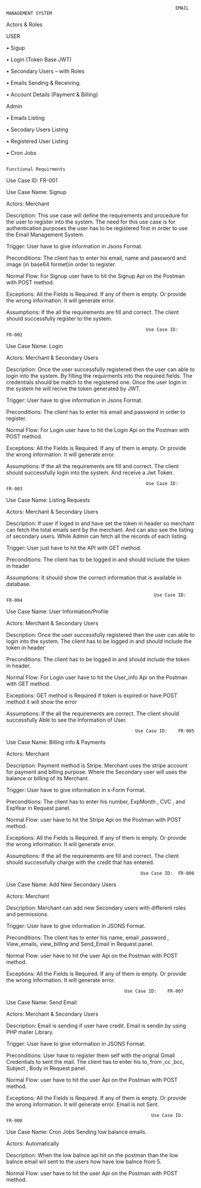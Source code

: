                                                                    EMAIL MANAGEMENT SYSTEM

Actors & Roles

USER 

•	Sigup

•	Login (Token Base JWT)

•	Secondary Users – with Roles

•	Emails Sending & Receiving.

•	Account Details (Payment & Billing)

Admin

•	Emails Listing

•	Secodary Users Listing

•	Registered User Listing

•	Cron Jobs


                                                                      Functional Requirments


Use Case ID:	FR-001


Use Case Name:	Signup

Actors:	 Merchant

Description:	This use case will define the requirements and procedure for the user to register into the system. The need for this use case is for authentication purposes the user has to be registered first in order to use the Email Management System. 

Trigger:	User have to give information in Jsons Format. 

Preconditions:	The client has to enter his email, name and password and image (in base64 formet)in order to register.

Normal Flow:	For Signup user have to hit the Signup Api on the Postman with POST method.

Exceptions:	All the Fields is Required. If any of them is empty. Or provide the wrong information. It will generate error.

Assumptions:	If the all the requirements are fill and correct. The client should successfully register to the system.




                                                        Use Case ID:	FR-002

Use Case Name:	Login

Actors:	 Merchant & Secondary Users

Description:	Once the user successfully registered then the user can able to login into the system. By filling the requirments into the required fields. The credentials should be match to the registered one. Once the user login in the system he will recive the token generated by JWT.

Trigger:	User have to give information in Jsons Format. 

Preconditions:	The client has to enter his email and password in order to register.

Normal Flow:	For Login user have to hit the Login Api on the Postman with POST method.

Exceptions:	All the Fields is Required. If any of them is empty. Or provide the wrong information. It will generate error.

Assumptions:	If the all the requirements are fill and correct. The client should successfully login into the system. And receive a Jwt Token.


                                                        Use Case ID:	FR-003

Use Case Name:	Listing Requests 

Actors:	 Merchant & Secondary Users

Description:	If user if loged in and have set the token in header so merchant can fetch the total emails sent by the merchant. And can also see the listing of secondary users. While Admin can fetch all the records of each listing.

Trigger:	User just have to hit the API with GET method.

Preconditions:	The client has to be logged in and should include the token in header

Assumptions:	It should show the correct information that is available in database.



                                                           Use Case ID:	FR-004


Use Case Name:	User Information/Profile

Actors:	 Merchant & Secondary Users

Description:	Once the user successfully registered then the user can able to login into the system. The client has to be logged in and should include the token in header

Preconditions:	The client has to be logged in and should include the token in header.

Normal Flow:	For Login user have to hit the User_info Api on the Postman with GET method.

Exceptions:	GET method is Required if token is expired or have POST method it will show the error

Assumptions:	If the all the requirements are correct. The client should successfully Able to see the Information of User.




                                                    Use Case ID:	FR-005

Use Case Name:	Billing info & Payments

Actors:	 Merchant

Description:	Payment method is Stripe. Merchant uses the stripe account for payment and billing purpose. Where the Secondary user will uses the balance or billing of its Merchant.

Trigger:	User have to give information in x-Form Format. 

Preconditions:	The client has to enter his number, ExpMonth , CVC , and ExpYear in Request panel.

Normal Flow:	user have to hit the Stripe Api on the Postman with POST method.

Exceptions:	All the Fields is Required. If any of them is empty. Or provide the wrong information. It will generate error.

Assumptions:	If the all the requirements are fill and correct. The client should successfully charge with the credit that has entered.



                                                      Use Case ID:	FR-006

Use Case Name:	Add New Secondary Users

Actors:	 Merchant

Description:	Merchant can add new Secondary users with different roles and permissions.

Trigger:	User have to give information in JSONS Format. 

Preconditions:	The client has to enter his name, email ,password , View_emails, view_billing and Send_Email in Request panel.

Normal Flow:	user have to hit the user Api on the Postman with POST method.

Exceptions:	All the Fields is Required. If any of them is empty. Or provide the wrong information. It will generate error.



                                                Use Case ID:	FR-007

Use Case Name:	Send Email

Actors:	 Merchant & Secondary Users

Description:	Email is sending if user have credit.  Email is sendin by using PHP mailer Library.

Trigger:	User have to give information in JSONS Format. 

Preconditions:	User have to register them self with the orignal Gmail Credentials to sent the mail. The client has to enter his to, from ,cc ,bcc, Subject , Body in Request panel.

Normal Flow:	user have to hit the user Api on the Postman with POST method.

Exceptions:	All the Fields is Required. If any of them is empty. Or provide the wrong information. It will generate error. Email is not Sent.


                                                          Use Case ID:	FR-008

Use Case Name:	Cron Jobs Sending low balance emails.

Actors:	 Automatically

Description:	When the low balnce api hit on the postman than the low balnce email wil sent to the users how have low balnce from 5.

Normal Flow:	user have to hit the user Api on the Postman with POST method.


 
